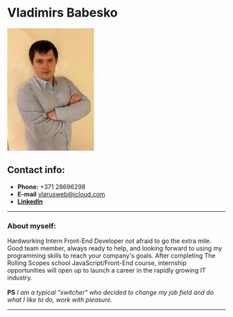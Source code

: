 # **Vladimirs Babesko**

![CV avatar](assets/images/CV_avatar_200px.jpg)

## **Contact info:**

* **Phone:** +371 28696298
* **E-mail** <vlarusweb@icloud.com>
* **[LinkedIn](https://www.linkedin.com/in/vladimirs-babesko-b89858230/)**

---

### **About myself:**

Hardworking Intern Front-End Developer not afraid to go the extra mile. Good team member, always ready to help, and looking forward to using my programming skills to reach your company's goals. After completing The Rolling Scopes school JavaScript/Front-End course, internship opportunities will open up to launch a career in the rapidly growing IT industry.
\
\
**PS** *I am a typical "switcher" who decided to change my job field and do what I like to do, work with pleasure.*

---
